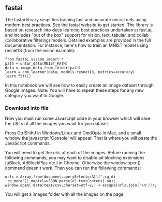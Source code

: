 ## fastai
The fastai library simplifies training fast and accurate neural nets using modern best practices. See the fastai website to get started. The library is based on research into deep learning best practices undertaken at fast.ai, and includes "out of the box" support for vision, text, tabular, and collab (collaborative filtering) models. Detailed examples are provided in the full documentation. For instance, here's how to train an MNIST model using resnet18 (from the vision example):
```
from fastai.vision import *
path = untar_data(MNIST_PATH)
data = image_data_from_folder(path)
learn = cnn_learner(data, models.resnet18, metrics=accuracy)
learn.fit(1)
```

In this notebook we will see how to easily create an image dataset through Google Images. Note: You will have to repeat these steps for any new category you want to Google.

### Download into file
Now you must run some Javascript code in your browser which will save the URLs of all the images you want for you dataset.

Press CtrlShiftJ in Windows/Linux and CmdOptJ in Mac, and a small window the javascript 'Console' will appear. That is where you will paste the JavaScript commands.

You will need to get the urls of each of the images. Before running the following commands, you may want to disable ad blocking extensions (uBlock, AdBlockPlus etc.) in Chrome. Otherwise the window.open() command doesn't work. Then you can run the following commands:
```
urls = Array.from(document.querySelectorAll('.rg_di .rg_meta')).map(el=>JSON.parse(el.textContent).ou);
window.open('data:text/csv;charset=utf-8,' + escape(urls.join('\n')));
```
You will get a images folder with all the images on the page.
